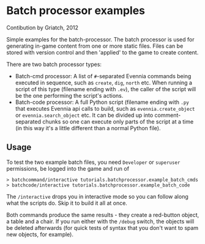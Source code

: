 # Batch processor examples

Contibution by Griatch, 2012

Simple examples for the batch-processor. The batch processor is used for generating 
in-game content from one or more static files. Files can be stored with version 
control and then 'applied' to the game to create content.

There are two batch processor types:

- Batch-cmd processor: A list of `#`-separated Evennia commands being executed
  in sequence, such as `create`, `dig`, `north` etc. When running a script
  of this type (filename ending with `.ev`), the caller of the script will be
  the one performing the script's actions.
- Batch-code processor: A full Python script (filename ending with `.py`  that
  executes Evennia api calls to build, such as `evennia.create_object` or
  `evennia.search_object` etc. It can be divided up into comment-separated
  chunks so one can execute only parts of the script at a time (in this way it's
  a little different than a normal Python file).

## Usage

To test the two example batch files, you need `Developer` or `superuser`
permissions, be logged into the game and run of

    > batchcommand/interactive tutorials.batchprocessor.example_batch_cmds
    > batchcode/interactive tutorials.batchprocessor.example_batch_code

The `/interactive` drops you in interactive mode so you can follow along what
the scripts do. Skip it to build it all at once.

Both commands produce the same results - they create a red-button object,
a table and a chair. If you run either with the `/debug` switch, the objects will
be deleted afterwards (for quick tests of syntax that you don't want to spam new
objects, for example).
